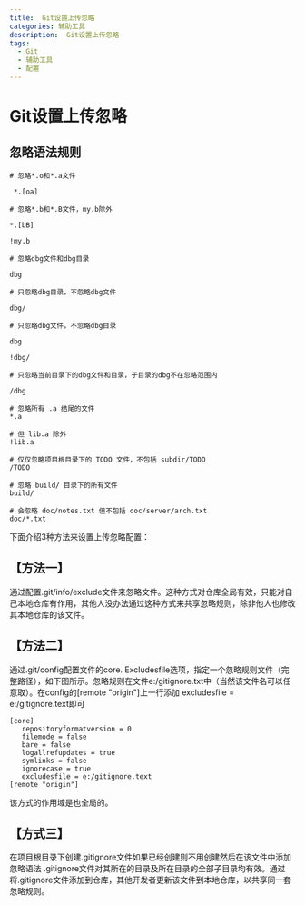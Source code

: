 ```yaml
---
title:  Git设置上传忽略
categories: 辅助工具
description:  Git设置上传忽略
tags:
  - Git
  - 辅助工具
  - 配置
---
```




# Git设置上传忽略

## 忽略语法规则
```
# 忽略*.o和*.a文件

 *.[oa]

# 忽略*.b和*.B文件，my.b除外

*.[bB]

!my.b

# 忽略dbg文件和dbg目录

dbg

# 只忽略dbg目录，不忽略dbg文件

dbg/

# 只忽略dbg文件，不忽略dbg目录

dbg

!dbg/

# 只忽略当前目录下的dbg文件和目录，子目录的dbg不在忽略范围内

/dbg

# 忽略所有 .a 结尾的文件
*.a

# 但 lib.a 除外
!lib.a 

# 仅仅忽略项目根目录下的 TODO 文件，不包括 subdir/TODO
/TODO 

# 忽略 build/ 目录下的所有文件
build/ 

# 会忽略 doc/notes.txt 但不包括 doc/server/arch.txt
doc/*.txt 
```

下面介绍3种方法来设置上传忽略配置：
## 【方法一】
 通过配置.git/info/exclude文件来忽略文件。这种方式对仓库全局有效，只能对自己本地仓库有作用，其他人没办法通过这种方式来共享忽略规则，除非他人也修改其本地仓库的该文件。
## 【方法二】
 通过.git/config配置文件的core. Excludesfile选项，指定一个忽略规则文件（完整路径），如下图所示。忽略规则在文件e:/gitignore.txt中（当然该文件名可以任意取）。在config的[remote "origin"]上一行添加 excludesfile = e:/gitignore.text即可
 ```
 [core]
	repositoryformatversion = 0
	filemode = false
	bare = false
	logallrefupdates = true
	symlinks = false
	ignorecase = true
    excludesfile = e:/gitignore.text
[remote "origin"]

 ```

 该方式的作用域是也全局的。

 ## 【方式三】
 在项目根目录下创建.gitignore文件如果已经创建则不用创建然后在该文件中添加忽略语法
 .gitignore文件对其所在的目录及所在目录的全部子目录均有效。通过将.gitignore文件添加到仓库，其他开发者更新该文件到本地仓库，以共享同一套忽略规则。